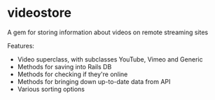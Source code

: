 videostore
==========

A gem for storing information about videos on remote streaming sites

Features:
- Video superclass, with subclasses YouTube, Vimeo and Generic
- Methods for saving into Rails DB
- Methods for checking if they're online
- Methods for bringing down up-to-date data from API
- Various sorting options
